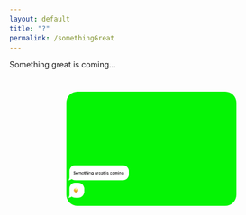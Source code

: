 ```yaml
---
layout: default
title: "?"
permalink: /somethingGreat
---
```

Something great is coming...

<h1><img style="display: block; margin-left: auto; margin-right: auto; width: 60%; border-radius: 20px" src="/assets/img/somethingGreat.png"></h1>

<!--
  <table style="width: 100%; horizontal-align: left; margin: 0px 0px">
    <tr>
      <td style="border-style: hidden; width: 33%; text-align: left; vertical-align: top; padding: 0px">
        <img style="display: block; margin-left: auto; margin-right: auto; height: 250px; width: 100%; object-fit: contain" src="../assets/img/galileo.PNG">
      </td>
      <td style="border-style: hidden; width: 33%; text-align: left; vertical-align: top; padding: 0px">
        <img style="display: block; margin-left: auto; margin-right: auto; height: 250px; width: 100%; object-fit: contain" src="../assets/img/granitos.PNG">
      </td>
      <td style="border-style: hidden; width: 33%; text-align: left; vertical-align: top; padding: 0px">
        <img style="display: block; margin-left: auto; margin-right: auto; height: 250px; width: 100%; object-fit: contain" src="../assets/img/campus.PNG">
      </td>
    </tr>
  </table>
-->

<!--
<style>.hljs-emphasis{font-style:italic;}.hljs{color:#E0E0E0;display:block;padding:0.5em;}.hljs-variable{color:#DABAFF;}.hljs-selector-id{color:#DABAFF;}.hljs-comment{color:#7F8C98;}.hljs-type{color:#ACF2E4;}.hljs-name{color:#DABAFF;}.hljs-meta{color:#B281EB;}.hljs-section{color:#6BDFFF;}.hljs-number{color: #D9C97C;}.hljs-bullet{color:#FF8170;}.hljs-selector-tag{color:#FF7AB2;}.hljs-literal{color: #B281EB;}.hljs-symbol{color:#FF8170;}.hljs-params{color:#ACF2E4;}.hljs-string{color:#FF8170;}.hljs-built_in{color: #B281EB;}.hljs-strong{font-weight:bold;}.hljs-deletion{color:#DABAFF;}.hljs-tag{color:#DABAFF;}.hljs-addition{color:#FF8170;}.hljs-selector-class{color:#DABAFF;}.hljs-regexp{color:#DABAFF;}.hljs-function{color:#6BDFFF;}.hljs-attribute{color:#DABAFF;}.hljs-quote{color:#7F8C98;}.hljs-link{color:#DABAFF;}.hljs-title{color:#6BDFFF;}.hljs-builtin-name{color: #B281EB;}.hljs-keyword{color:#FF7AB2;}.hljs-class{color:#6BDFFF;}.hljs-template-variable{color:#DABAFF;}</style>

<pre style="background:#292A30;border-radius:8px"><code class="hljs" style="background:#292A30;border-radius:8px"><span class="hljs-keyword">import</span> SwiftUI

<span class="hljs-class"><span class="hljs-keyword">struct</span> <span class="hljs-title">CircleImage</span>: <span class="hljs-title">View</span> </span>{
    <span class="hljs-keyword">var</span> body: <span class="hljs-keyword">some</span> <span class="hljs-type">View</span> {
       <span class="hljs-attribute"> Image</span>(<span class="hljs-string">"turtlerock"</span>)
            .<span class="hljs-literal">clipShape</span>(<span class="hljs-type">Circle</span>())
            .<span class="hljs-literal">overlay</span>(
               <span class="hljs-attribute"> Circle</span>().<span class="hljs-attribute">stroke</span>(<span class="hljs-type">Color</span>.<span class="hljs-attribute">white</span>, lineWidth: <span class="hljs-number">4</span>))
            <span class="hljs-comment">// Add shadow</span>
            .<span class="hljs-literal">shadow</span>(radius: <span class="hljs-number">10</span>)
    }
}

<span class="hljs-class"><span class="hljs-keyword">struct</span> <span class="hljs-title">CircleImage_Previews</span>: <span class="hljs-title">PreviewProvider</span> </span>{
    <span class="hljs-keyword">static</span> <span class="hljs-keyword">var</span> previews: <span class="hljs-keyword">some</span> <span class="hljs-type">View</span> {
       <span class="hljs-attribute"> CircleImage</span>()
    }
}</code></pre>
-->


<!--
  <table style="width: 100%; horizontal-align: center; margin-left: auto; margin-right: auto">
  <tr>
    <td style="border-style: hidden; width: 100%; vertical-align: center; horizontal-align: center">
      <header style="background-color: #F8FAFC; border-radius: 20px; padding: 10px; box-shadow: 0px 0px 10px grey">
        <script charset="utf-8" type="text/javascript" src="//js-eu1.hsforms.net/forms/shell.js"></script><script>hbspt.forms.create({region: "eu1",portalId: "24911257",formId: "07fe559d-ca81-41ad-b091-f3d32cd5bd93"});</script>
      </header>
    </td>
    </tr>
</table>
-->


